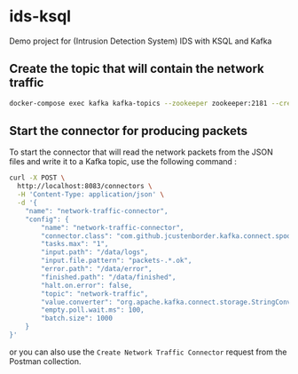 # ids-ksql
Demo project for (Intrusion Detection System) IDS with KSQL and Kafka


## Create the topic that will contain the network traffic

```bash
docker-compose exec kafka kafka-topics --zookeeper zookeeper:2181 --create --topic network-traffic --partitions 1 --replication-factor 1
``` 

## Start the connector for producing packets
To start the connector that will read the network packets from the JSON files and write it to a Kafka topic, use the following command :
```bash
curl -X POST \
  http://localhost:8083/connectors \
  -H 'Content-Type: application/json' \
  -d '{
    "name": "network-traffic-connector",
    "config": {
        "name": "network-traffic-connector",
        "connector.class": "com.github.jcustenborder.kafka.connect.spooldir.SpoolDirSchemaLessJsonSourceConnector",
        "tasks.max": "1",
        "input.path": "/data/logs",
        "input.file.pattern": "packets-.*.ok",
        "error.path": "/data/error",
        "finished.path": "/data/finished",
        "halt.on.error": false,
        "topic": "network-traffic",
        "value.converter": "org.apache.kafka.connect.storage.StringConverter",
        "empty.poll.wait.ms": 100,
        "batch.size": 1000
    }
}'
```

or you can also use the `Create Network Traffic Connector` request from the Postman collection.
